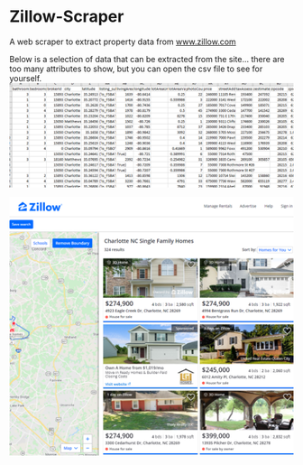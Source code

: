 # Zillow-Scraper
 A web scraper to extract property data from www.zillow.com

Below is a selection of data that can be extracted from the site... there are too many attributes to show, but you can open the csv file to see for yourself.
![](select-data-example.png)  
  
![](website-example.png)
